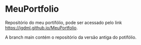 # MeuPortfolio

Repositório do meu portifólio, pode ser acessado pelo link https://jgdml.github.io/MeuPortfolio.

A branch main contém o repositório da versão antiga do potifólio.
